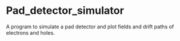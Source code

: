 # Pad_detector_simulator
A program to simulate a pad detector and plot fields and drift paths of electrons and holes.
